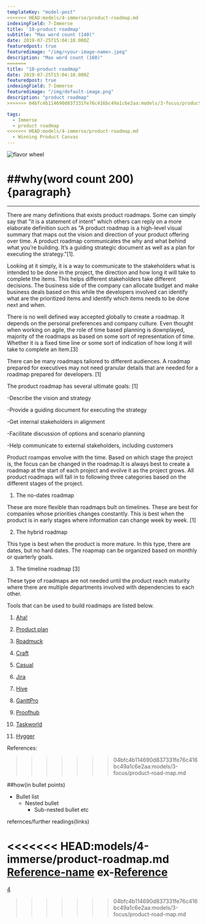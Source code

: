 ```yaml
---
templateKey: "model-post"
<<<<<<< HEAD:models/4-immerse/product-roadmap.md
indexingField: 7-Immerse
title: '10-product roadmap'
subtitle: "Max word count (140)"
date: 2019-07-25T15:04:10.000Z
featuredpost: true
featuredimage: "/img/<your-image-name>.jpeg"
description: "Max word count (160)"
=======
title: "10-product roadmap"
date: 2019-07-25T15:04:10.000Z
featuredpost: true
indexingField: 7-Immerse
featuredimage: "/img/default-image.png"
description: "product roadmap"
>>>>>>> 04bfc4b114690d837331fe76c416bc49a1c6e2aa:models/3-focus/product-road-map.md

tags:
  - Immerse
  - product roadmap
<<<<<<< HEAD:models/4-immerse/product-roadmap.md
  - Winning Product Canvas
---
```


![flavor wheel](/img/<your-image-name>.jpeg)

##why(word count 200)
{paragraph}
=======
---

There are many definitions that exists product roadmaps. Some can simply say that "it is a statement of intent" which others can reply on a more elaborate definition such as "A product roadmap is a high-level visual summary that maps out the vision and direction of your product offering over time. A product roadmap communicates the why and what behind what you’re building. It’s a guiding strategic document as well as a plan for executing the strategy."[1].

Looking at it simply, it is a way to communicate to the stakeholders what is intended to be done in the project, the direction and how long it will take to complete the items. This helps different stakeholders take different decisions. The business side of the company can allocate budget and make business deals based on this while the developers involved can identify what are the prioritized items and identify which items needs to be done next and when.

There is no well defined way accepted globally to create a roadmap. It depends on the personal preferences and company culture. Even thought when working on agile, the role of time based planning is downplayed, majority of the roadmaps as based on some sort of representation of time. Whether it is a fixed time line or some sort of indication of how long it will take to complete an item.[3]

There can be many roadmaps tailored to different audiences. A roadmap prepared for executives may not need granular details that are needed for a roadmap prepared for developers. [1]

The product roadmap has several ultimate goals: [1]

-Describe the vision and strategy

-Provide a guiding document for executing the strategy

-Get internal stakeholders in alignment

-Facilitate discussion of options and scenario planning

-Help communicate to external stakeholders, including customers

Product roampas envolve with the time. Based on which stage the project is, the focus can be changed in the roadmap.It is always best to create a roadmap at the start of each project and evolve it as the project grows. All product roadmaps will fall in to following three categories based on the different stages of the project.

1. The no-dates roadmap

These are more flexible than roadmaps bult on timelines. These are best for companies whose priorities changes constantly. This is best when the product is in early stages where information can change week by week. [1]

2. The hybrid roadmap

This type is best when the product is more mature. In this type, there are dates, but no hard dates. The roapmap can be organized based on monthly or quarterly goals.

3. The timeline roadmap [3]

These type of roadmaps are not needed until the product reach maturity where there are multiple departments involved with dependencies to each other.

Tools that can be used to build roadmaps are listed below.

1. [Aha!](https://www.aha.io/)

2. [Product plan](https://www.productplan.com/)

3. [Roadmuck](https://roadmunk.com/)

4. [Craft](https://craft.io/)

5. [Casual](https://casual.pm/)

6. [Jira](https://confluence.atlassian.com/jirasoftwarecloud/roadmap-957979308.html)

7. [Hive](https://hive.grsm.io/DanikFedirko)

8. [GanttPro](https://ganttpro.com/)

9. [Proofhub](https://www.proofhub.com/features/gantt-chart-software)

10. [Taskworld](https://www.taskworld.com/)

11. [Hygger](https://hygger.io/?utm_source=habrahabr%20article&utm_medium=link&utm_campaign=roadmaps)

References:
>>>>>>> 04bfc4b114690d837331fe76c416bc49a1c6e2aa:models/3-focus/product-road-map.md

##how(in bullet points)

- Bullet list
  - Nested bullet
    - Sub-nested bullet etc

refernces/further readings(links)

<<<<<<< HEAD:models/4-immerse/product-roadmap.md
[Reference-name](http://website.com)
ex-[Reference](https://www.sciencedirect.com/topics/computer-science/platform-architecture)
=======
[4](https://www.romanpichler.com/blog/10-tips-creating-agile-product-roadmap/)
>>>>>>> 04bfc4b114690d837331fe76c416bc49a1c6e2aa:models/3-focus/product-road-map.md
